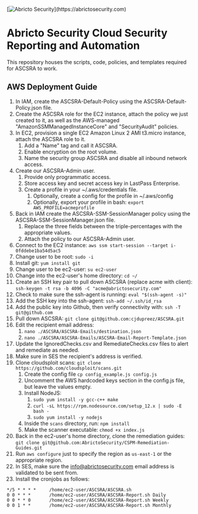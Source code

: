 [![Abricto Security](https://abricto-static.s3.amazonaws.com/AbrictoSecurityVerticalBlackNotCropped.png")](https://abrictosecurity.com)

# Abricto Security Cloud Security Reporting and Automation

This repository houses the scripts, code, policies, and templates required for ASCSRA to work.

## AWS Deployment Guide

1. In IAM, create the ASCSRA-Default-Policy using the ASCSRA-Default-Policy.json file.
1. Create the ASCSRA role for the EC2 instance, attach the policy we just created to it, as well as the AWS-managed "AmazonSSMManagedInstanceCore" and "SecurityAudit" policies.
1. In EC2, provision a single EC2 Amazon Linux 2 AMI t3.micro instance, attach the ASCSRA role to it.
    1. Add a "Name" tag and call it ASCSRA.
    1. Enable encryption on the root volume.
    1. Name the security group ASCSRA and disable all inbound network access.
1. Create our ASCSRA-Admin user.
    1. Provide only programmatic access.
    1. Store access key and secret access key in LastPass Enterprise.
    1. Create a profile in your ~/.aws/credentials file.
        1. Optionally, create a config for the profile in ~/.aws/config
        1. Optionally, export your profile in bash: `export AWS_PROFILE=acmeprofile`
1. Back in IAM create the ASCSRA-SSM-SessionManager policy using the ASCSRA-SSM-SessionManager.json file.
    1. Replace the three fields between the triple-percentages with the appropriate values.
    1. Attach the policy to our ASCSRA-Admin user.
1. Connect to the EC2 instance: `aws ssm start-session --target i-0fddebe1ba54d5ac5`
1. Change user to be root: `sudo -i`
1. Install git: `yum install git`
1. Change user to be ec2-user: `su ec2-user`
1. Change into the ec2-user's home directory: `cd ~/`
1. Create an SSH key pair to pull down ASCSRA (replace acme with client): `ssh-keygen -t rsa -b 4096 -C "acme@abrictosecurity.com"`
1. Check to make sure the ssh-agent is running: `eval "$(ssh-agent -s)"`
1. Add the SSH key into the ssh-agent: `ssh-add ~/.ssh/id_rsa`
1. Add the public key into Github, then verify connectivity with: `ssh -T git@github.com`
1. Pull down ASCSRA: `git clone git@github.com:cjdupreez/ASCSRA.git`
1. Edit the recipient email address:
    1. `nano ./ASCSRA/ASCSRA-Emails/destination.json`
    1. `nano ./ASCSRA/ASCSRA-Emails/ASCSRA-Email-Report-Template.json`
1. Update the IgnoredChecks.csv and RemediateChecks.csv files to alert and remediate as needed.
1. Make sure in SES the recipient's address is verified.
1. Clone cloudsploit scans: `git clone https://github.com/cloudsploit/scans.git`
    1. Create the config file `cp config_example.js config.js`
    1. Uncomment the AWS hardcoded keys section in the config.js file, but leave the values empty.
    1. Install NodeJS:
        1. `sudo yum install -y gcc-c++ make`
        1. `curl -sL https://rpm.nodesource.com/setup_12.x | sudo -E bash -`
        1. `sudo yum install -y nodejs`
    1. Inside the `scans` directory, run: `npm install`
    1. Make the scanner executable: `chmod +x index.js`
1. Back in the ec2-user's home directory, clone the remediation guides: `git clone git@github.com:AbrictoSecurity/CSPM-Remediation-Guides.git`
1. Run `aws configure` just to specify the region as `us-east-1` or the appropriate region.
1. In SES, make sure the info@abrictosecurity.com email address is validated to be sent from.
1. Install the cronjobs as follows:
```
*/5 * * * *     /home/ec2-user/ASCSRA/ASCSRA.sh
0 0 * * *       /home/ec2-user/ASCSRA/ASCSRA-Report.sh Daily
0 0 * * 0       /home/ec2-user/ASCSRA/ASCSRA-Report.sh Weekly
0 0 1 * *       /home/ec2-user/ASCSRA/ASCSRA-Report.sh Monthly
```

